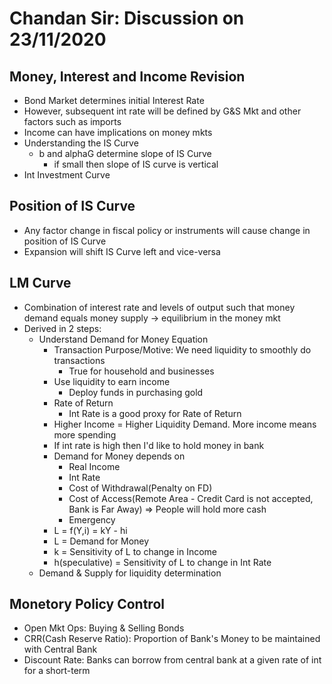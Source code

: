 # Chandan Sir: Discussion on 23/11/2020

## Money, Interest and Income Revision
- Bond Market determines initial Interest Rate
- However, subsequent int rate will be defined by G&S Mkt and other factors such as imports
- Income can have implications on money mkts
- Understanding the IS Curve
	- b and alphaG determine slope of IS Curve
		- if small then slope of IS curve is vertical
- Int Investment Curve

## Position of IS Curve
- Any factor change in fiscal policy or instruments will cause change in position of IS Curve
- Expansion will shift IS Curve left and vice-versa

## LM Curve
- Combination of interest rate and levels of output such that money demand equals money supply -> equilibrium in the money mkt
- Derived in 2 steps:
	- Understand Demand for Money Equation
		- Transaction Purpose/Motive: We need liquidity to smoothly do transactions
			- True for household and businesses
		- Use liquidity to earn income
			- Deploy funds in purchasing gold
		- Rate of Return
			- Int Rate is a good proxy for Rate of Return
		- Higher Income = Higher Liquidity Demand. More income means more spending
		- If int rate is high then I'd like to hold money in bank
		- Demand for Money depends on
			- Real Income
			- Int Rate
			- Cost of Withdrawal(Penalty on FD)
			- Cost of Access(Remote Area - Credit Card is not accepted, Bank is Far Away) => People will hold more cash
			- Emergency
		- L = f(Y,i) = kY - hi
		- L = Demand for Money
		- k = Sensitivity of L to change in Income
		- h(speculative) = Sensitivity of L to change in Int Rate
	- Demand & Supply for liquidity determination

## Monetory Policy Control
- Open Mkt Ops: Buying & Selling Bonds
- CRR(Cash Reserve Ratio): Proportion of Bank's Money to be maintained with Central Bank
- Discount Rate: Banks can borrow from central bank at a given rate of int for a short-term